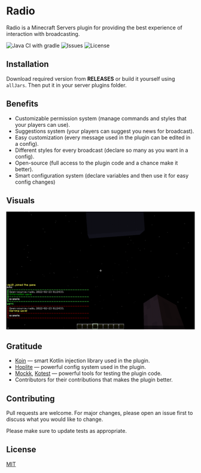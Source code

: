 # Radio

Radio is a Minecraft Servers plugin for providing the best experience of interaction with broadcasting.

![Java CI with gradle](https://github.com/vie10/radio/actions/workflows/gradle.yml/badge.svg?branch=master)
![Issues](https://img.shields.io/github/issues/vie10/radio)
![License](https://img.shields.io/github/license/vie10/radio)

## Installation

Download required version from **RELEASES** or build it yourself using `allJars`. Then put it in your server plugins
folder.

## Benefits
- Customizable permission system (manage commands and styles that your players can use).
- Suggestions system (your players can suggest you news for broadcast).
- Easy customization (every message used in the plugin can be edited in a config).
- Different styles for every broadcast (declare so many as you want in a config).
- Open-source (full access to the plugin code and a chance make it better).
- Smart configuration system (declare variables and then use it for easy config changes)

## Visuals

![](.github/screenshot-1.png)

## Gratitude
- [Koin](https://github.com/InsertKoinIO/koin) — smart Kotlin injection library used in the plugin.
- [Hoplite](https://github.com/sksamuel/hoplite) — powerful config system used in the plugin.
- [Mockk](https://github.com/mockk/mockk), [Kotest](https://github.com/kotest/kotest) — powerful tools for testing the plugin code.
- Contributors for their contributions that makes the plugin better.

## Contributing

Pull requests are welcome. For major changes, please open an issue first to discuss what you would like to change.

Please make sure to update tests as appropriate.

## License

[MIT](https://choosealicense.com/licenses/mit/)
